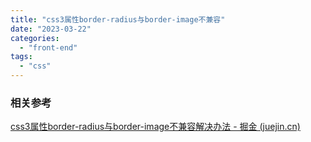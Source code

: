 ```yaml
---
title: "css3属性border-radius与border-image不兼容"
date: "2023-03-22"
categories: 
  - "front-end"
tags: 
  - "css"
---
```


### 相关参考

[css3属性border-radius与border-image不兼容解决办法 - 掘金 (juejin.cn)](https://juejin.cn/post/7083367496543109134)
